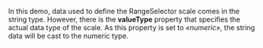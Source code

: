 In&nbsp;this demo, data used to&nbsp;define the RangeSelector scale comes in&nbsp;the string type. However, there is&nbsp;the **valueType** property that specifies the actual data type of&nbsp;the scale. As&nbsp;this property is&nbsp;set to _&laquo;numeric&raquo;_, the string data will be&nbsp;cast to&nbsp;the numeric type.